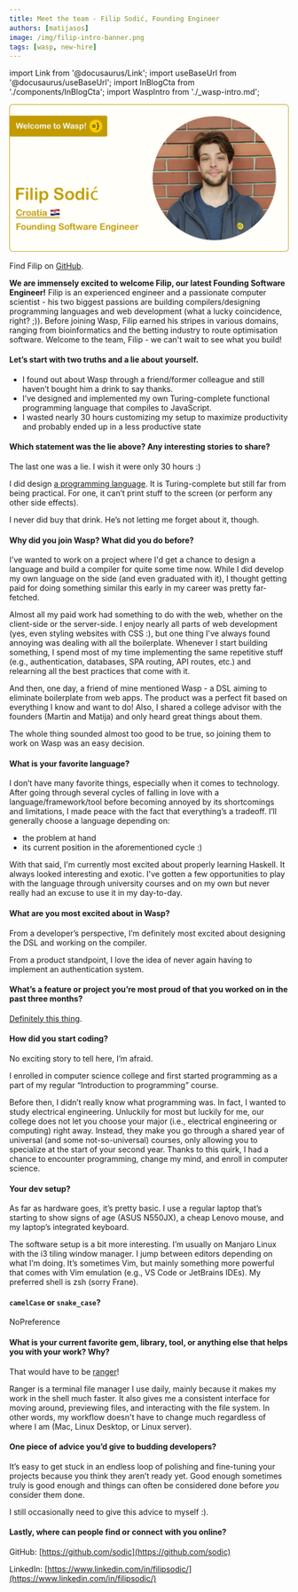 ```yaml
---
title: Meet the team - Filip Sodić, Founding Engineer
authors: [matijasos]
image: /img/filip-intro-banner.png
tags: [wasp, new-hire]
---
```


import Link from '@docusaurus/Link';
import useBaseUrl from '@docusaurus/useBaseUrl';
import InBlogCta from './components/InBlogCta';
import WaspIntro from './_wasp-intro.md';

![Welcome Filip!](../static/img/filip-intro-banner.png)

Find Filip on [GitHub](https://github.com/sodic).

<!--truncate-->

<WaspIntro />
<InBlogCta />

**We are immensely excited to welcome Filip, our latest Founding Software
Engineer!** Filip is an experienced engineer and a passionate computer
scientist - his two biggest passions are building compilers/designing
programming languages and web development (what a lucky coincidence, right?
;)). Before joining Wasp, Filip earned his stripes in various domains, ranging
from bioinformatics and the betting industry to route optimisation software.
Welcome to the team, Filip - we can't wait to see what you build!

#### Let’s start with two truths and a lie about yourself.

- I found out about Wasp through a friend/former colleague and still haven’t
  bought him a drink to say thanks.
- I’ve designed and implemented my own Turing-complete functional programming
  language that compiles to JavaScript.
- I wasted nearly 30 hours customizing my setup to maximize productivity and
  probably ended up in a less productive state

#### Which statement was the lie above? Any interesting stories to share?

The last one was a lie. I wish it were only 30 hours :)

I did design [a programming language](https://sodic.github.io/func). It is
Turing-complete but still far from being practical. For one, it can’t print
stuff to the screen (or perform any other side effects).

I never did buy that drink. He’s not letting me forget about it, though.

#### Why did you join Wasp? What did you do before?

I've wanted to work on a project where I'd get a chance to design a language
and build a compiler for quite some time now. While I did develop my own
language on the side (and even graduated with it), I thought getting paid for
doing something similar this early in my career was pretty far-fetched.

Almost all my paid work had something to do with the web, whether on the
client-side or the server-side. I enjoy nearly all parts of web development
(yes, even styling websites with CSS :), but one thing I've always found
annoying was dealing with all the boilerplate. Whenever I start building
something, I spend most of my time implementing the same repetitive stuff
(e.g., authentication, databases, SPA routing, API routes, etc.) and relearning
all the best practices that come with it.

And then, one day, a friend of mine mentioned Wasp - a DSL aiming to eliminate
boilerplate from web apps. The product was a perfect fit based on everything I
know and want to do! Also, I shared a college advisor with the founders (Martin
and Matija) and only heard great things about them.

The whole thing sounded almost too good to be true, so joining them to work on
Wasp was an easy decision.

#### What is your favorite language?

I don’t have many favorite things, especially when it comes to technology.
After going through several cycles of falling in love with a
language/framework/tool before becoming annoyed by its shortcomings and
limitations, I made peace with the fact that everything’s a tradeoff. I’ll
generally choose a language depending on:
- the problem at hand
- its current position in the aforementioned cycle :)

With that said, I'm currently most excited about properly learning Haskell. It
always looked interesting and exotic. I've gotten a few opportunities to play
with the language through university courses and on my own but never really had
an excuse to use it in my day-to-day.

#### What are you most excited about in Wasp?

From a developer’s perspective, I’m definitely most excited about designing the
DSL and working on the compiler.

From a product standpoint, I love the idea of never again having to implement
an authentication system.

#### What’s a feature or project you’re most proud of that you worked on in the past three months?

[Definitely this thing](https://www.youtube.com/watch?v=dQw4w9WgXcQ).

#### How did you start coding?

No exciting story to tell here, I’m afraid.

I enrolled in computer science college and first started programming as a part
of my regular “Introduction to programming” course.

Before then, I didn’t really know what programming was. In fact, I  wanted to
study electrical engineering. Unluckily for most but luckily for me, our
college does not let you choose your major (i.e., electrical engineering or
computing) right away. Instead, they make you go through a shared year of
universal (and some not-so-universal) courses, only allowing you to specialize
at the start of your second year. Thanks to this quirk, I had a chance to
encounter programming, change my mind, and enroll in computer science.

#### Your dev setup?

As far as hardware goes, it’s pretty basic. I use a regular laptop that’s
starting to show signs of age (ASUS N550JX), a cheap Lenovo mouse, and my
laptop’s integrated keyboard.

The software setup is a bit more interesting. I’m usually on Manjaro Linux with
the i3 tiling window manager. I jump between editors depending on what I’m
doing. It’s sometimes Vim, but mainly something more powerful that comes with
Vim emulation (e.g., VS Code or JetBrains IDEs). My preferred shell is zsh
(sorry Frane).

#### `camelCase` or `snake_case`?

NoPreference

#### What is your current favorite gem, library, tool, or anything else that helps you with your work? Why?

That would have to be [ranger](https://github.com/ranger/ranger)!

Ranger is a terminal file manager I use daily, mainly because it makes my work
in the shell much faster. It also gives me a consistent interface for moving
around, previewing files, and interacting with the file system. In other words,
my workflow doesn't have to change much regardless of where I am (Mac, Linux
Desktop, or Linux server).

#### One piece of advice you’d give to budding developers?

It’s easy to get stuck in an endless loop of polishing and fine-tuning your
projects because you think they aren’t ready yet. Good enough sometimes truly
is good enough and things can often be considered done before _you_ consider
them done.

I still occasionally need to give this advice to myself :).

####  Lastly, where can people find or connect with you online?

GitHub: [https://github.com/sodic](https://github.com/sodic)

LinkedIn: [https://www.linkedin.com/in/filipsodic/](https://www.linkedin.com/in/filipsodic/)

